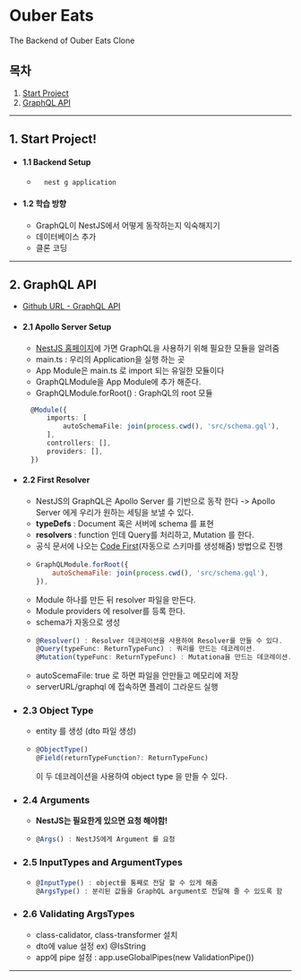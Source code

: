 # Ouber Eats

The Backend of Ouber Eats Clone

## 목차

1. [Start Project](#1-Start-Project)
2. [GraphQL API](#2-GraphQL-API)

---

## 1. Start Project!

- #### 1.1 Backend Setup

  - ```
      nest g application
    ```

- #### 1.2 학습 방향
  - GraphQL이 NestJS에서 어떻게 동작하는지 익숙해지기
  - 데이터베이스 추가
  - 클론 코딩

---

## 2. GraphQL API

- [Github URL - GraphQL API](https://github.com/ohbyeongmin/ouber-eats-backend/commit/75f7ac7b52bb9e040e2b7655cb34aadfa27640b0)

- #### 2.1 Apollo Server Setup

  - [NestJS 홈페이지](https://docs.nestjs.com/graphql/quick-start)에 가면 GraphQL을 사용하기 위해 필요한 모듈을 알려줌
  - main.ts : 우리의 Application을 실행 하는 곳
  - App Module은 main.ts 로 import 되는 유일한 모듈이다
  - GraphQLModule을 App Module에 추가 해준다.
  - GraphQLModule.forRoot() : GraphQL의 root 모듈

  ```typescript
    @Module({
        imports: [
            autoSchemaFile: join(process.cwd(), 'src/schema.gql'),
        ],
        controllers: [],
        providers: [],
    })
  ```

- #### 2.2 First Resolver

  - NestJS의 GraphQL은 Apollo Server 를 기반으로 동작 한다
    -> Apollo Server 에게 우리가 원하는 세팅을 보낼 수 있다.
  - **typeDefs** : Document 혹은 서버에 schema 를 표현
  - **resolvers** : function 인데 Query를 처리하고, Mutation 를 한다.
  - 공식 문서에 나오는 [Code First](https://docs.nestjs.com/graphql/quick-start#code-first)(자동으로 스키마를 생성해줌) 방법으로 진행
  - ```javascript
    GraphQLModule.forRoot({
        autoSchemaFile: join(process.cwd(), 'src/schema.gql'),
    }),
    ```
  - Module 하나를 만든 뒤 resolver 파일을 만든다.
  - Module providers 에 resolver를 등록 한다.
  - schema가 자동으로 생성
  - ```javascript
    @Resolver() : Resolver 데코레이션을 사용하여 Resolver를 만들 수 있다.
    @Query(typeFunc: ReturnTypeFunc) : 쿼리를 만드는 데코레이션.
    @Mutation(typeFunc: ReturnTypeFunc) : Mutationa을 만드는 데코레이션.
    ```
  - autoScemaFile: true 로 하면 파일을 안만들고 메모리에 저장
  - serverURL/graphql 에 접속하면 플레이 그라운드 실행

- ### 2.3 Object Type

  - entity 를 생성 (dto 파일 생성)
  - ```javascript
    @ObjectType()
    @Field(returnTypeFunction?: ReturnTypeFunc)
    ```
    이 두 데코레이션을 사용하여 object type 을 만들 수 있다.

- ### 2.4 Arguments

  - **NestJS는 필요한게 있으면 요청 해야함!**
  - ```javascript
    @Args() : NestJS에게 Argument 를 요청
    ```

- ### 2.5 InputTypes and ArgumentTypes

  - ```javascript
    @InputType() : object를 통째로 전달 할 수 있게 해줌
    @ArgsType() : 분리된 값들을 GraphQL argument로 전달해 줄 수 있도록 함
    ```

- ### 2.6 Validating ArgsTypes

  - class-calidator, class-transformer 설치
  - dto에 value 설정 ex) @IsString
  - app에 pipe 설정 : app.useGlobalPipes(new ValidationPipe())

---
